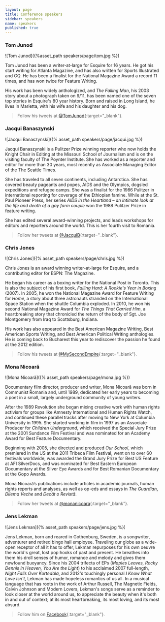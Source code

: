 ```yaml
---
layout: page
title: Conference speakers
sidebar: speakers
name: speakers
published: true
---
```


### Tom Junod

![Tom Junod]({%asset_path speakers/page/tom.jpg %})

Tom Junod has been a writer-at-large for Esquire for 16 years. He got his start writing for Atlanta Magazine, and has also written for Sports Illustrated and GQ. He has been a finalist for the National Magazine Award a record 11 times, and has won twice for Feature Writing.

His work has been widely anthologized, and *The Falling Man*, his 2003 story about a photograph taken on 9/11, has been named one of the seven top stories in Esquire's 80 year history. Born and raised in Long Island, he lives in Marietta, with his wife and his daughter and his dog.

> Follow his tweets at [@TomJunod](http://www.twitter.com/tomjunod){:target="_blank"}.

### Jacqui Banaszynski

![Jacqui Banaszynski]({% asset_path speakers/page/jacqui.jpg %})

Jacqui Banaszynski is a Pulitzer Prize winning reporter who now holds the Knight Chair in Editing at the Missouri School of Journalism and is on the visiting faculty of The Poynter Institute. She has worked as a reporter and editor for more than 30 years, most recently as Associate Managing Editor of the The Seattle Times.

She has traveled to all seven continents, including Antarctica. She has covered beauty pageants and popes, AIDS and the Olympics, dogsled expeditions and refugee camps. She was a finalist for the 1986 Pulitzer in international reporting for coverage of the Ethiopian famine. While at the St. Paul Pioneer Press, her series *AIDS in the Heartland – an intimate look at the life and death of a gay farm couple* won the 1988 Pulitzer Prize in feature writing.

She has edited several award-winning projects, and leads workshops for editors and reporters around the world. This is her fourth visit to Romania.

> Follow her tweets at [@JacquiB](http://www.twitter.com/jacquib){:target="_blank"}.



### Chris Jones

![Chris Jones]({% asset_path speakers/page/chris.jpg %})

Chris Jones is an award winning writer-at-large for Esquire, and a contributing editor for ESPN: The Magazine.

He began his career as a boxing writer for the National Post in Toronto. This is also the subject of his first book, *Falling Hard: A Rookie's Year in Boxing* (2007). In 2005, he won the National Magazine Award for Feature Writing for *Home*, a story about three astronauts stranded on the International Space Station when the shuttle Columbia exploded. In 2010, he won his second National Magazine Award for *The Things That Carried Him*, a heartbreaking story that chronicled the return of the body of Sgt. Joe Montgomery from Iraq to Scottsburg, Indiana.

His work has also appeared in the Best American Magazine Writing, Best American Sports Writing, and Best American Political Writing anthologies. He is coming back to Bucharest this year to rediscover the passion he found at the 2012 edition.

> Follow his tweets at [@MySecondEmpire](http://www.twitter.com/mysecondempire){:target="_blank"}.



### Mona Nicoară

![Mona Nicoară]({% asset_path speakers/page/mona.jpg %})

Documentary film director, producer and writer, Mona Nicoară was born in Communist Romania and, until 1989, dedicated her early years to becoming a poet in a small, largely underground community of young writers.

After the 1989 Revolution she began mixing creative work with human rights activism for groups like Amnesty International and Human Rights Watch, and continued these parallel tracks after moving to New York at Columbia University in 1995. She started working in film in 1997 as an Associate Producer for *Children Underground*, which received the Special Jury Prize at the 2001 Sundance Film Festival and was nominated for an Academy Award for Best Feature Documentary.

Beginning with 2005, she directed and produced *Our School*, which premiered in the US at the 2011 Tribeca Film Festival, went on to over 60 festivals worldwide, was awarded the Grand Jury Prize for Best US Feature at AFI SilverDocs, and was nominated for Best Eastern European Documentary at the Silver Eye Awards and for Best Romanian Documentary at the Gopo Awards.

Mona Nicoară’s publications include articles in academic journals, human rights reports and analyses, as well as op-eds and essays in *The Guardian*, *Dilema Veche* and *Decât o Revistă*.

> Follow her tweets at [@monanicoara](http://www.twitter.com/monanicoara){:target="_blank"}.

### Jens Lekman

![Jens Lekman]({% asset_path speakers/page/jens.jpg %})

Jens Lekman, born and reared in Gothenburg, Sweden, is a songwriter, adventurer and retired bingo hall employee. Traveling our globe as a wide-open receptor of all it has to offer, Lekman repurposes for his own oeuvre the world's great, lost pop hooks of past and present. He breathes into them his droll senses of humor, romance and melody and gives them newfound buoyancy.
Since his 2004 trifecta of EPs (*Maples Leaves, Rocky Dennis in Heaven, You Are the Light*) to his acclaimed 2007 full-length, *Night Falls Over Kortedala*, and 2012's touchingly personal *I Know What Love Isn't*, Lekman has made hopeless romantics of us all. In a musical language that has roots in the work of Arthur Russell, The Magnetic Fields, Calvin Johnson and Modern Lovers, Lekman's songs serve as a reminder to look closer at the world around us, to appreciate the beauty when it's both in and out of context; at its most heartbreaking, its most loving, and its most absurd.

> Follow him on [Facebook](http://www.facebook.com/JensLekmanOfficial){:target="_blank"}.